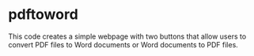 # pdftoword
This code creates a simple webpage with two buttons that allow users to convert PDF files to Word documents or Word documents to PDF files. 
